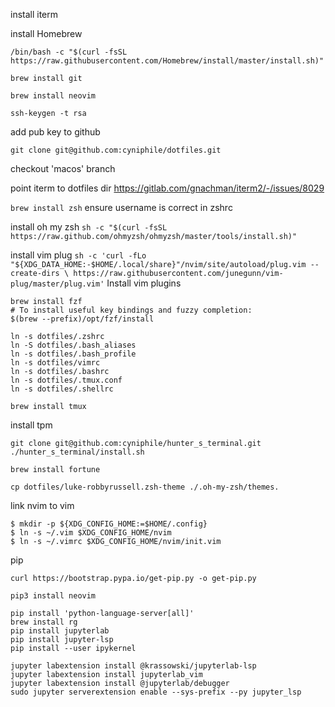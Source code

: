 install iterm

install Homebrew

`/bin/bash -c "$(curl -fsSL https://raw.githubusercontent.com/Homebrew/install/master/install.sh)"`

`brew install git`

`brew install neovim`

`ssh-keygen -t rsa`

add pub key to github

`git clone git@github.com:cyniphile/dotfiles.git`

checkout 'macos' branch

point iterm to dotfiles dir
https://gitlab.com/gnachman/iterm2/-/issues/8029

`brew install zsh`
ensure username is correct in zshrc

install oh my zsh
`sh -c "$(curl -fsSL https://raw.github.com/ohmyzsh/ohmyzsh/master/tools/install.sh)"`

install vim plug
`sh -c 'curl -fLo "${XDG_DATA_HOME:-$HOME/.local/share}"/nvim/site/autoload/plug.vim --create-dirs \
       https://raw.githubusercontent.com/junegunn/vim-plug/master/plug.vim'`
Install vim plugins

```
brew install fzf
# To install useful key bindings and fuzzy completion:
$(brew --prefix)/opt/fzf/install

ln -s dotfiles/.zshrc
ln -S dotfiles/.bash_aliases
ln -s dotfiles/.bash_profile
ln -s dotfiles/vimrc
ln -s dotfiles/.bashrc
ln -s dotfiles/.tmux.conf
ln -s dotfiles/.shellrc

brew install tmux
```

install tpm

```
git clone git@github.com:cyniphile/hunter_s_terminal.git
./hunter_s_terminal/install.sh

brew install fortune

cp dotfiles/luke-robbyrussell.zsh-theme ./.oh-my-zsh/themes.
```


link nvim to vim
```
$ mkdir -p ${XDG_CONFIG_HOME:=$HOME/.config}
$ ln -s ~/.vim $XDG_CONFIG_HOME/nvim
$ ln -s ~/.vimrc $XDG_CONFIG_HOME/nvim/init.vim
```

pip

```
curl https://bootstrap.pypa.io/get-pip.py -o get-pip.py

pip3 install neovim

pip install 'python-language-server[all]'
brew install rg
pip install jupyterlab
pip install jupyter-lsp
pip install --user ipykernel

jupyter labextension install @krassowski/jupyterlab-lsp   
jupyter labextension install jupyterlab_vim
jupyter labextension install @jupyterlab/debugger
sudo jupyter serverextension enable --sys-prefix --py jupyter_lsp

```
